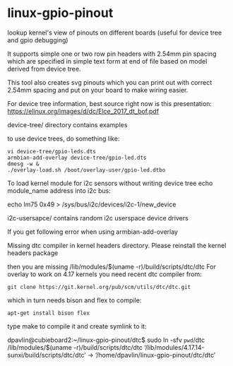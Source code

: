 # linux-gpio-pinout

lookup kernel's view of pinouts on different boards (useful for device tree and gpio debugging)


It supports simple one or two row pin headers with 2.54mm pin spacing which are specified in
simple text form at end of file based on model derived from device tree.

This tool also creates svg pinouts which you can print out with correct 2.54mm spacing and put
on your board to make wiring easier.


For device tree information, best source right now is this presentation:
https://elinux.org/images/d/dc/Elce_2017_dt_bof.pdf


device-tree/ directory contains examples

to use device trees, do something like:

	vi device-tree/gpio-leds.dts
	armbian-add-overlay device-tree/gpio-led.dts
	dmesg -w &
	./overlay-load.sh /boot/overlay-user/gpio-led.dtbo

To load kernel module for i2c sensors without writing device tree
echo module_name address into i2c bus:

echo lm75 0x49 > /sys/bus/i2c/devices/i2c-1/new_device



i2c-usersapce/ contains random i2c userspace device drivers


If you get following error when using armbian-add-overlay

Missing dtc compiler in kernel headers directory. Please reinstall the kernel headers package

then you are missing /lib/modules/$(uname -r)/build/scripts/dtc/dtc
For overlay to work on 4.17 kernels you need recent dtc compiler from:

	git clone https://git.kernel.org/pub/scm/utils/dtc/dtc.git

which in turn needs bison and flex to compile:

	apt-get install bison flex

type make to compile it and create symlink to it:

dpavlin@cubieboard2:~/linux-gpio-pinout/dtc$ sudo ln -sfv `pwd`/dtc /lib/modules/$(uname -r)/build/scripts/dtc/dtc
‘/lib/modules/4.17.14-sunxi/build/scripts/dtc/dtc’ -> ‘/home/dpavlin/linux-gpio-pinout/dtc/dtc’

